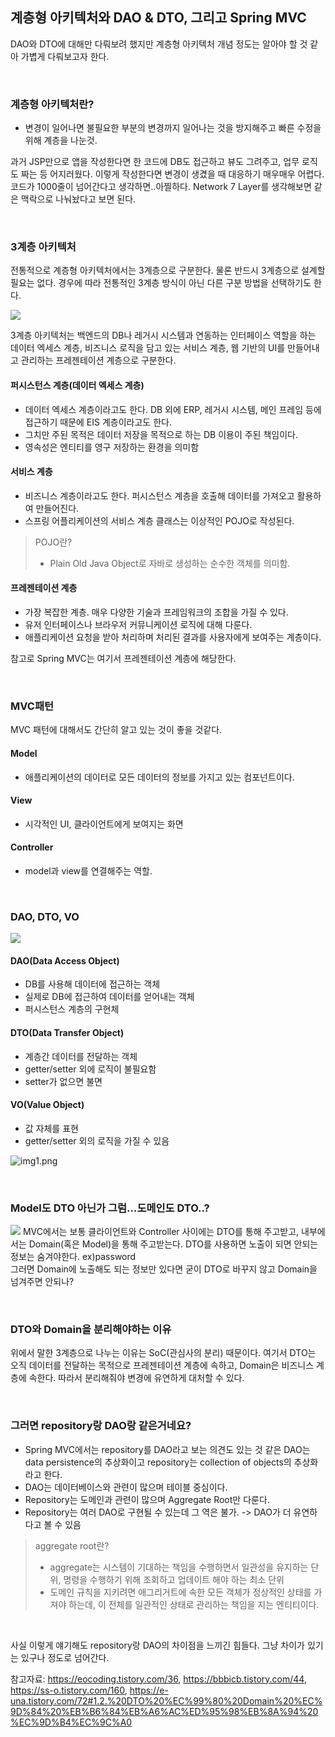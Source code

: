 ## 계층형 아키텍처와 DAO & DTO, 그리고 Spring MVC

DAO와 DTO에 대해만 다뤄보려 했지만 계층형 아키텍처 개념 정도는 알아야 할 것 같아 가볍게 다뤄보고자 한다.

<br/>

### 계층형 아키텍처란?
- 변경이 일어나면 불필요한 부분의 변경까지 일어나는 것을 방지해주고 빠른 수정을 위해 계층을 나눈것.

과거 JSP만으로 앱을 작성한다면 한 코드에 DB도 접근하고 뷰도 그려주고, 업무 로직도 짜는 등 어지러웠다.
이렇게 작성한다면 변경이 생겼을 때 대응하기 매우매우 어렵다. 코드가 1000줄이 넘어간다고 생각하면..아찔하다.
Network 7 Layer를 생각해보면 같은 맥락으로 나눠놨다고 보면 된다.

<br/>

### 3계층 아키텍처
전통적으로 계층형 아키텍처에서는 3계층으로 구분한다. 물론 반드시 3계층으로 설계할 필요는 없다. 경우에 따라 전통적인 3계층 방식이 아닌 다른 구분 방법을 선택하기도 한다.

![](https://thebook.io/img/080266/100.jpg)

3계층 아키텍처는 백엔드의 DB나 레거시 시스템과 연동하는 인터페이스 역할을 하는 데이터 엑세스 계층, 비즈니스 로직을 담고 있는 서비스 계층, 웹 기반의 UI를 만들어내고 관리하는 프레젠테이션 계층으로 구분한다.


#### 퍼시스턴스 계층(데이터 엑세스 계층)
- 데이터 엑세스 계층이라고도 한다. DB 외에 ERP, 레거시 시스템, 메인 프레임 등에 접근하기 때문에 EIS 계층이라고도 한다.
- 그치만 주된 목적은 데이터 저장을 목적으로 하는 DB 이용이 주된 책임이다.
- 영속성은 엔티티를 영구 저장하는 환경을 의미함

#### 서비스 계층
- 비즈니스 계층이라고도 한다. 퍼시스턴스 계층을 호출해 데이터를 가져오고 활용하여 만들어진다.
- 스프링 어플리케이션의 서비스 계층 클래스는 이상적인 POJO로 작성된다.
>POJO란?
> - Plain Old Java Object로 자바로 생성하는 순수한 객체를 의미함.

#### 프레젠테이션 계층
- 가장 복잡한 계층. 매우 다양한 기술과 프레임워크의 조합을 가질 수 있다.
- 유저 인터페이스나 브라우저 커뮤니케이션 로직에 대해 다룬다.
- 애플리케이션 요청을 받아 처리하며 처리된 결과를 사용자에게 보여주는 계층이다.

참고로 Spring MVC는 여기서 프레젠테이션 계층에 해당한다.

<br/>

### MVC패턴
MVC 패턴에 대해서도 간단히 알고 있는 것이 좋을 것같다.

#### Model
- 애플리케이션의 데이터로 모든 데이터의 정보를 가지고 있는 컴포넌트이다.

#### View
- 시각적인 UI, 클라이언트에게 보여지는 화면

#### Controller
- model과 view를 연결해주는 역할.

<br/>

### DAO, DTO, VO

![](https://img1.daumcdn.net/thumb/R1280x0/?scode=mtistory2&fname=https%3A%2F%2Ft1.daumcdn.net%2Fcfile%2Ftistory%2F2109C03A53CFB96A18)


#### DAO(Data Access Object)
- DB를 사용해 데이터에 접근하는 객체
- 실제로 DB에 접근하여 데이터를 얻어내는 객체
- 퍼시스턴스 계층의 구현체

#### DTO(Data Transfer Object)
- 계층간 데이터를 전달하는 객체
- getter/setter 외에 로직이 불필요함
- setter가 없으면 불면

#### VO(Value Object)
- 값 자체를 표현
- getter/setter 외의 로직을 가질 수 있음

![img1.png](img1.png)

<br/>

### Model도 DTO 아닌가 그럼...도메인도 DTO..?
![](https://img1.daumcdn.net/thumb/R1280x0/?scode=mtistory2&fname=https%3A%2F%2Fblog.kakaocdn.net%2Fdn%2Fb9FaUJ%2FbtrUavkZBFF%2Feur8vEaMzaz9Y7gDFua3d1%2Fimg.png)
MVC에서는 보통 클라이언트와 Controller 사이에는 DTO를 통해 주고받고, 내부에서는 Domain(혹은 Model)을 통해 주고받는다.
DTO를 사용하면 노출이 되면 안되는 정보는 숨겨야한다. ex)password <br/>
그러면 Domain에 노출해도 되는 정보만 있다면 굳이 DTO로 바꾸지 않고 Domain을 넘겨주면 안되나?

<br/>

### DTO와 Domain을 분리해야하는 이유
위에서 말한 3계층으로 나누는 이유는 SoC(관심사의 분리) 때문이다. 여기서 DTO는 오직 데이터를 전달하는 목적으로 프레젠테이션 계층에 속하고,
Domain은 비즈니스 계층에 속한다. 따라서 분리해줘야 변경에 유연하게 대처할 수 있다.

<br/>

### 그러면 repository랑 DAO랑 같은거네요?
- Spring MVC에서는 repository를 DAO라고 보는 의견도 있는 것 같은 DAO는 data persistence의 추상화이고 repository는 collection of objects의 추상화라고 한다.
- DAO는 데이터베이스와 관련이 많으며 테이블 중심이다.
- Repository는 도메인과 관련이 많으며 Aggregate Root만 다룬다.
- Repository는 여러 DAO로 구현될 수 있는데 그 역은 불가. -> DAO가 더 유연하다고 볼 수 있음
>aggregate root란? </br>
>- aggregate는 시스템이 기대하는 책임을 수행하면서 일관성을 유지하는 단위, 명령을 수행하기 위해 조회하고 업데이트 해야 하는 최소 단위 </br>
>- 도메인 규칙을 지키려면 애그리거트에 속한 모든 객체가 정상적인 상태를 가져야 하는데, 이 전체를 일관적인 상태로 관리하는 책임을 지는 엔티티이다.

<br/>

사실 이렇게 얘기해도 repository랑 DAO의 차이점을 느끼긴 힘들다. 그냥 차이가 있기는 있구나 정도로 넘어간다.

참고자료: https://eocoding.tistory.com/36, https://bbbicb.tistory.com/44, https://ss-o.tistory.com/160, https://e-una.tistory.com/72#1.2.%20DTO%20%EC%99%80%20Domain%20%EC%9D%84%20%EB%B6%84%EB%A6%AC%ED%95%98%EB%8A%94%20%EC%9D%B4%EC%9C%A0
